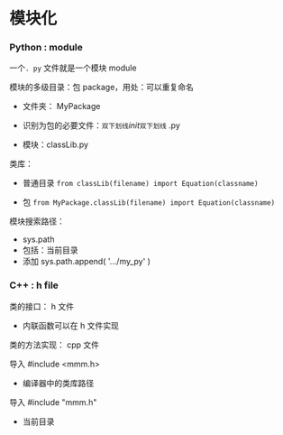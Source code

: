 # 模块化

### Python : module

一个`. py` 文件就是一个模块 module

模块的多级目录：包 package，用处：可以重复命名

* 文件夹： MyPackage

* 识别为包的必要文件：`双下划线`_init_`双下划线` .py

* 模块：classLib.py

类库：

* 普通目录      `from classLib(filename) import Equation(classname)`

* 包         `from MyPackage.classLib(filename) import Equation(classname)`

模块搜索路径：

* sys.path
* 包括：当前目录
* 添加     sys.path.append\( '.../my\_py' \)

### C++ : h file

类的接口： h 文件

* 内联函数可以在 h 文件实现

类的方法实现： cpp 文件

导入 \#include &lt;mmm.h&gt;

* 编译器中的类库路径

导入 \#include "mmm.h"

* 当前目录



